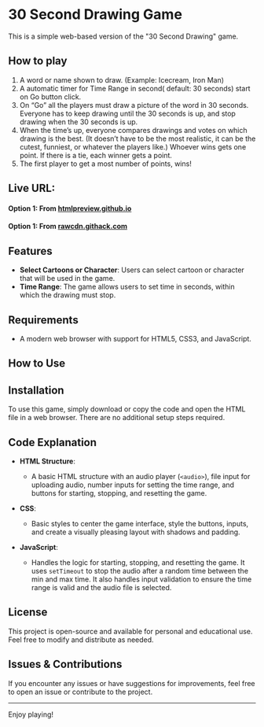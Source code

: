 # 30 Second Drawing Game

This is a simple web-based version of the "30 Second Drawing" game.

## How to play
1. A word or name shown to draw. (Example: Icecream, Iron Man)
2. A automatic timer for Time Range in second( default: 30 seconds) start on Go button click.
3. On “Go” all the players must draw a picture of the word in 30 seconds. Everyone has to keep drawing until the 30 seconds is up, and stop drawing when the 30 seconds is up.
4.  When the time’s up, everyone compares drawings and votes on which drawing is the best. (It doesn’t have to be the most realistic, it can be the cutest, funniest, or whatever the players like.)  Whoever wins gets one point.  If there is a tie, each winner gets a point.
5. The first player to get a most number of points, wins!

## Live URL: 
#### Option 1: From [htmlpreview.github.io](https://htmlpreview.github.io/?https://github.com/KhemnarMayuresh/Tools/blob/main/Passing%20the%20Parcel%20Game/PassingTheParcel.html)

#### Option 1: From [rawcdn.githack.com](https://rawcdn.githack.com/KhemnarMayuresh/Tools/d63d03564fb59a87508e3c5a153a23b9316b66d7/Passing%20the%20Parcel%20Game/PassingTheParcel.html)


## Features

- **Select Cartoons or Character**: Users can select cartoon or character that will be used in the game.
- **Time Range**: The game allows users to set time in seconds, within which the drawing must stop.

## Requirements

- A modern web browser with support for HTML5, CSS3, and JavaScript.

## How to Use

## Installation

To use this game, simply download or copy the code and open the HTML file in a web browser. There are no additional setup steps required.

## Code Explanation

- **HTML Structure**:
  - A basic HTML structure with an audio player (`<audio>`), file input for uploading audio, number inputs for setting the time range, and buttons for starting, stopping, and resetting the game.
  
- **CSS**:
  - Basic styles to center the game interface, style the buttons, inputs, and create a visually pleasing layout with shadows and padding.

- **JavaScript**:
  - Handles the logic for starting, stopping, and resetting the game. It uses `setTimeout` to stop the audio after a random time between the min and max time. It also handles input validation to ensure the time range is valid and the audio file is selected.

## License

This project is open-source and available for personal and educational use. Feel free to modify and distribute as needed.

## Issues & Contributions

If you encounter any issues or have suggestions for improvements, feel free to open an issue or contribute to the project. 

---

Enjoy playing!